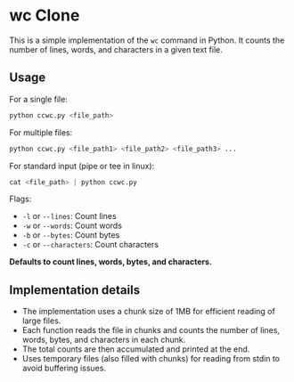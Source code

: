 # wc Clone

This is a simple implementation of the `wc` command in Python. It counts the number of lines, words, and characters in a given text file.

## Usage

For a single file:

```python
python ccwc.py <file_path>
```

For multiple files:

```python
python ccwc.py <file_path1> <file_path2> <file_path3> ...
```

For standard input (pipe or tee in linux):

```python
cat <file_path> | python ccwc.py
```

Flags:

- `-l` or `--lines`: Count lines
- `-w` or `--words`: Count words
- `-b` or `--bytes`: Count bytes
- `-c` or `--characters`: Count characters

**Defaults to count lines, words, bytes, and characters.**

## Implementation details

- The implementation uses a chunk size of 1MB for efficient reading of large files.
- Each function reads the file in chunks and counts the number of lines, words, bytes, and characters in each chunk.
- The total counts are then accumulated and printed at the end.
- Uses temporary files (also filled with chunks) for reading from stdin to avoid buffering issues.
